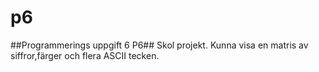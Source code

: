# p6
##Programmerings uppgift 6 P6##
Skol projekt.
Kunna visa en matris av siffror,färger och flera ASCII tecken.
